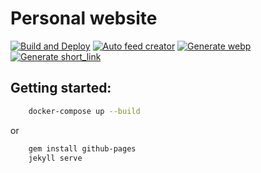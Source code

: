 # Personal website
[![Build and Deploy](https://github.com/joaomarcuslf/joaomarcuslf.com/actions/workflows/build.yml/badge.svg)](https://github.com/joaomarcuslf/joaomarcuslf.com/actions/workflows/build.yml)
[![Auto feed creator](https://github.com/joaomarcuslf/joaomarcuslf.com/actions/workflows/update_feed.yml/badge.svg)](https://github.com/joaomarcuslf/joaomarcuslf.com/actions/workflows/update_feed.yml)
[![Generate webp](https://github.com/joaomarcuslf/joaomarcuslf.com/actions/workflows/generate_webp.yml/badge.svg)](https://github.com/joaomarcuslf/joaomarcuslf.com/actions/workflows/generate_webp.yml)
[![Generate short_link](https://github.com/joaomarcuslf/joaomarcuslf.com/actions/workflows/generate_shorturl.yml/badge.svg)](https://github.com/joaomarcuslf/joaomarcuslf.com/actions/workflows/generate_shorturl.yml)

## Getting started:

```sh
    docker-compose up --build
```

or

```sh
    gem install github-pages
    jekyll serve
```
